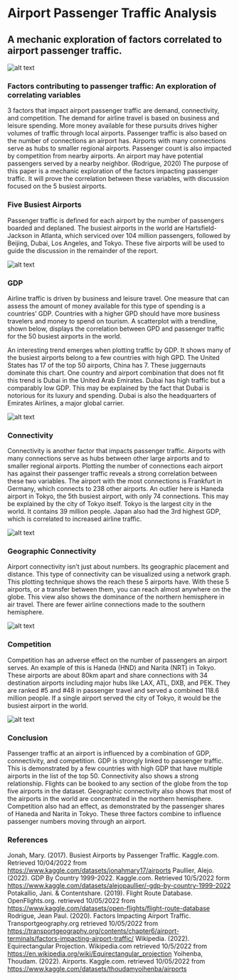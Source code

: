 # Airport Passenger Traffic Analysis
## A mechanic exploration of factors correlated to airport passenger traffic.
![alt text](https://github.com/AdamPeetz/PassengerTrafficAnalysis/blob/main/EquirectangularOverlay.jpg) <br>

### Factors contributing to passenger traffic: An exploration of correlating variables

3 factors that impact airport passenger traffic are demand, connectivity, and competition. The demand for airline travel is based on business and leisure spending. More money available for these pursuits drives higher volumes of traffic through local airports. Passenger traffic is also based on the number of connections an airport has. Airports with many connections serve as hubs to smaller regional airports. Passenger count is also impacted by competition from nearby airports. An airport may have potential passengers served by a nearby neighbor. (Rodrigue, 2020) The purpose of this paper is a mechanic exploration of the factors impacting passenger traffic. It will prove the correlation between these variables, with discussion focused on the 5 busiest airports.

### Five Busiest Airports

Passenger traffic is defined for each airport by the number of passengers boarded and deplaned. The busiest airports in the world are Hartsfield-Jackson in Atlanta, which serviced over 104 million passengers, followed by Beijing, Dubai, Los Angeles, and Tokyo. These five airports will be used to guide the discussion in the remainder of the report.

![alt text](https://github.com/AdamPeetz/PassengerTrafficAnalysis/blob/main/Top5Barchart.jpg) <br>

### GDP

Airline traffic is driven by business and leisure travel. One measure that can assess the amount of money available for this type of spending is a countries’ GDP. Countries with a higher GPD should have more business travelers and money to spend on tourism. A scatterplot with a trendline, shown below, displays the correlation between GPD and passenger traffic for the 50 busiest airports in the world. <br>

An interesting trend emerges when plotting traffic by GDP. It shows many of the busiest airports belong to a few countries with high GPD. The United States has 17 of the top 50 airports, China has 7. These juggernauts dominate this chart. One country and airport combination that does not fit this trend is Dubai in the United Arab Emirates. Dubai has high traffic but a comparably low GDP. This may be explained by the fact that Dubai is notorious for its luxury and spending.  Dubai is also the headquarters of Emirates Airlines, a major global carrier.

![alt text](https://github.com/AdamPeetz/PassengerTrafficAnalysis/blob/main/GDPPassengerScatter.jpg) <br>

### Connectivity

Connectivity is another factor that impacts passenger traffic. Airports with many connections serve as hubs between other large airports and to smaller regional airports. Plotting the number of connections each airport has against their passenger traffic reveals a strong correlation between these two variables. The airport with the most connections is Frankfurt in Germany, which connects to 238 other airports. An outlier here is Haneda airport in Tokyo, the 5th busiest airport, with only 74 connections. This may be explained by the city of Tokyo itself. Tokyo is the largest city in the world. It contains 39 million people. Japan also had the 3rd highest GDP, which is correlated to increased airline traffic.

![alt text](https://github.com/AdamPeetz/PassengerTrafficAnalysis/blob/main/ConnectivityPassengerScatter.jpg) <br>

### Geographic Connectivity

Airport connectivity isn’t just about numbers. Its geographic placement and distance. This type of connectivity can be visualized using a network graph. This plotting technique shows the reach these 5 airports have. With these 5 airports, or a transfer between them, you can reach almost anywhere on the globe. This view also shows the dominance of the northern hemisphere in air travel. There are fewer airline connections made to the southern hemisphere. 

![alt text](https://github.com/AdamPeetz/PassengerTrafficAnalysis/blob/main/ConnectivityNetworkGraph.jpg) <br>

### Competition

Competition has an adverse effect on the number of passengers an airport serves. An example of this is Haneda (HND) and Narita (NRT) in Tokyo. These airports are about 80km apart and share connections with 34 destination airports including major hubs like LAX, ATL, DXB, and PEK. They are ranked #5 and #48 in passenger travel and served a combined 118.6 million people. If a single airport served the city of Tokyo, it would be the busiest airport in the world.  

![alt text](https://github.com/AdamPeetz/PassengerTrafficAnalysis/blob/main/CompetitionVisual.jpg) <br>

### Conclusion

Passenger traffic at an airport is influenced by a combination of GDP, connectivity, and competition. GDP is strongly linked to passenger traffic. This is demonstrated by a few countries with high GDP that have multiple airports in the list of the top 50. Connectivity also shows a strong relationship. Flights can be booked to any section of the globe from the top five airports in the dataset. Geographic connectivity also shows that most of the airports in the world are concentrated in the northern hemisphere. Competition also had an effect, as demonstrated by the passenger shares of Haneda and Narita in Tokyo.  These three factors combine to influence passenger numbers moving through an airport.

### References

Jonah, Mary. (2017). Busiest Airports by Passenger Traffic. Kaggle.com. Retrieved 10/04/2022 from https://www.kaggle.com/datasets/jonahmary17/airports
Paullier, Alejo. (2022). GDP By Country 1999-2022. Kaggle.com. Retrieved 10/5/2022 form https://www.kaggle.com/datasets/alejopaullier/-gdp-by-country-1999-2022
Potakallio, Jani. & Contentshare. (2019). Flight Route Database. OpenFlights.org. retrieved 10/05/2022 from  https://www.kaggle.com/datasets/open-flights/flight-route-database
Rodrigue, Jean Paul. (2020). Factors Impacting Airport Traffic. Transportgeography.org retrieved 10/05/2022 from https://transportgeography.org/contents/chapter6/airport-terminals/factors-impacting-airport-traffic/
Wikipedia. (2022). Equirectangular Projection. Wikipedia.com retrieved 10/5/2022 from https://en.wikipedia.org/wiki/Equirectangular_projection
Yoihenba, Thoudam. (2022). Airports. Kaggle.com. retrieved 10/05/2022 from https://www.kaggle.com/datasets/thoudamyoihenba/airports


